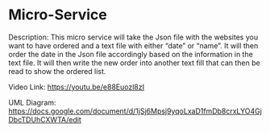 # Micro-Service

Description:
This micro service will take the Json file with the websites you want to have ordered and a text file with either “date” or “name”. It will then order the date in the Json file accordingly based on the information in the text file. It will then write the new order into another text fill that can then be read to show the ordered list.

Video Link: https://youtu.be/e88Euozl8zI

UML Diagram: https://docs.google.com/document/d/1jSj6Mpsj9yqoLxaD1fmDb8crxLYO4GjDbcTDUhCXWTA/edit


